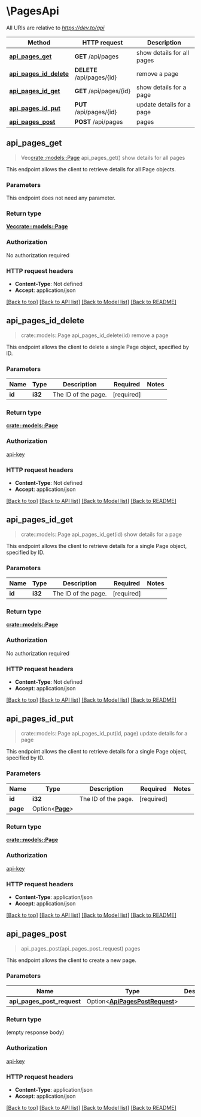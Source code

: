 # \PagesApi

All URIs are relative to *https://dev.to/api*

Method | HTTP request | Description
------------- | ------------- | -------------
[**api_pages_get**](PagesApi.md#api_pages_get) | **GET** /api/pages | show details for all pages
[**api_pages_id_delete**](PagesApi.md#api_pages_id_delete) | **DELETE** /api/pages/{id} | remove a page
[**api_pages_id_get**](PagesApi.md#api_pages_id_get) | **GET** /api/pages/{id} | show details for a page
[**api_pages_id_put**](PagesApi.md#api_pages_id_put) | **PUT** /api/pages/{id} | update details for a page
[**api_pages_post**](PagesApi.md#api_pages_post) | **POST** /api/pages | pages



## api_pages_get

> Vec<crate::models::Page> api_pages_get()
show details for all pages

This endpoint allows the client to retrieve details for all Page objects.

### Parameters

This endpoint does not need any parameter.

### Return type

[**Vec<crate::models::Page>**](Page.md)

### Authorization

No authorization required

### HTTP request headers

- **Content-Type**: Not defined
- **Accept**: application/json

[[Back to top]](#) [[Back to API list]](../README.md#documentation-for-api-endpoints) [[Back to Model list]](../README.md#documentation-for-models) [[Back to README]](../README.md)


## api_pages_id_delete

> crate::models::Page api_pages_id_delete(id)
remove a page

This endpoint allows the client to delete a single Page object, specified by ID.

### Parameters


Name | Type | Description  | Required | Notes
------------- | ------------- | ------------- | ------------- | -------------
**id** | **i32** | The ID of the page. | [required] |

### Return type

[**crate::models::Page**](Page.md)

### Authorization

[api-key](../README.md#api-key)

### HTTP request headers

- **Content-Type**: Not defined
- **Accept**: application/json

[[Back to top]](#) [[Back to API list]](../README.md#documentation-for-api-endpoints) [[Back to Model list]](../README.md#documentation-for-models) [[Back to README]](../README.md)


## api_pages_id_get

> crate::models::Page api_pages_id_get(id)
show details for a page

This endpoint allows the client to retrieve details for a single Page object, specified by ID.

### Parameters


Name | Type | Description  | Required | Notes
------------- | ------------- | ------------- | ------------- | -------------
**id** | **i32** | The ID of the page. | [required] |

### Return type

[**crate::models::Page**](Page.md)

### Authorization

No authorization required

### HTTP request headers

- **Content-Type**: Not defined
- **Accept**: application/json

[[Back to top]](#) [[Back to API list]](../README.md#documentation-for-api-endpoints) [[Back to Model list]](../README.md#documentation-for-models) [[Back to README]](../README.md)


## api_pages_id_put

> crate::models::Page api_pages_id_put(id, page)
update details for a page

This endpoint allows the client to retrieve details for a single Page object, specified by ID.

### Parameters


Name | Type | Description  | Required | Notes
------------- | ------------- | ------------- | ------------- | -------------
**id** | **i32** | The ID of the page. | [required] |
**page** | Option<[**Page**](Page.md)> |  |  |

### Return type

[**crate::models::Page**](Page.md)

### Authorization

[api-key](../README.md#api-key)

### HTTP request headers

- **Content-Type**: application/json
- **Accept**: application/json

[[Back to top]](#) [[Back to API list]](../README.md#documentation-for-api-endpoints) [[Back to Model list]](../README.md#documentation-for-models) [[Back to README]](../README.md)


## api_pages_post

> api_pages_post(api_pages_post_request)
pages

This endpoint allows the client to create a new page.

### Parameters


Name | Type | Description  | Required | Notes
------------- | ------------- | ------------- | ------------- | -------------
**api_pages_post_request** | Option<[**ApiPagesPostRequest**](ApiPagesPostRequest.md)> |  |  |

### Return type

 (empty response body)

### Authorization

[api-key](../README.md#api-key)

### HTTP request headers

- **Content-Type**: application/json
- **Accept**: application/json

[[Back to top]](#) [[Back to API list]](../README.md#documentation-for-api-endpoints) [[Back to Model list]](../README.md#documentation-for-models) [[Back to README]](../README.md)

